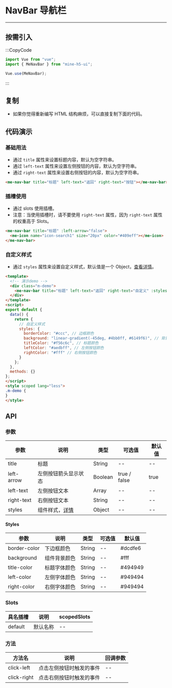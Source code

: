 # NavBar 导航栏

---

## 按需引入

:::CopyCode

```JavaScript
import Vue from "vue";
import { MeNavBar } from "mine-h5-ui";

Vue.use(MeNavBar);
```

:::

## 复制

- 如果你觉得重新编写 HTML 结构麻烦，可以直接复制下面的代码。

## 代码演示

### 基础用法

- 通过 `title` 属性来设置标题内容，默认为空字符串。
- 通过 `left-text` 属性来设置左侧按钮的内容，默认为空字符串。
- 通过 `right-text` 属性来设置右侧按钮的内容，默认为空字符串。

```HTML
<me-nav-bar title="标题" left-text="返回" right-text="按钮"></me-nav-bar>
```

### 插槽使用

- 通过 slots 使用插槽。
- 注意：当使用插槽时，请不要使用 `right-text` 属性，因为 `right-text` 属性的权重高于 Slots。

```HTML
<me-nav-bar title="标题" :left-arrow="false">
  <me-icon name="icon-search1" size="20px" color="#409eff"></me-icon>
</me-nav-bar>
```

### 自定义样式

- 通过 `styles` 属性来设置自定义样式，默认值是一个 Object，[查看详情](#Styles)。

```HTML
<template>
  <!-- 演示demo -->
  <div class="m-demo">
    <me-nav-bar title="标题" left-text="返回" right-text="自定义" :styles="styles"></me-nav-bar>
  </div>
</template>
<script>
export default {
  data() {
    return {
      // 自定义样式
      styles: {
        borderColor: "#ccc", // 边框颜色
        background: "linear-gradient(-45deg, #4bb0ff, #6149f6)", // 背景颜色
        titleColor: "#f56c6c", // 标题颜色
        leftColor: "#aedbff", // 左侧按钮颜色
        rightColor: "#fff" // 右侧按钮颜色
      }
    };
  },
  methods: {}
};
</script>
<style scoped lang="less">
.m-demo {
}
</style>
```

## API

### 参数

| 参数       | 说明                      | 类型    | 可选值       | 默认值 |
| ---------- | ------------------------- | ------- | ------------ | ------ |
| title      | 标题                      | String  | --           | --     |
| left-arrow | 左侧按钮箭头显示状态      | Boolean | true / false | true   |
| left-text  | 左侧按钮文本              | Array   | --           | --     |
| right-text | 右侧按钮文本              | String  | --           | --     |
| styles     | 组件样式，[详情](#Styles) | Object  | --           | --     |

<h4 id="Styles">Styles</h4>

| 参数         | 说明         | 类型   | 可选值 | 默认值  |
| ------------ | ------------ | ------ | ------ | ------- |
| border-color | 下边框颜色   | String | --     | #dcdfe6 |
| background   | 组件背景颜色 | String | --     | #fff    |
| title-color  | 标题字体颜色 | String | --     | #494949 |
| left-color   | 左侧字体颜色 | String | --     | #949494 |
| right-color  | 右侧字体颜色 | String | --     | #949494 |

### Slots

| 具名插槽 | 说明     | scopedSlots |
| -------- | -------- | ----------- |
| default  | 默认名称 | --          |

### 方法

| 方法名      | 说明                     | 回调参数 |
| ----------- | ------------------------ | -------- |
| click-left  | 点击左侧按钮时触发的事件 | --       |
| click-right | 点击右侧按钮时触发的事件 | --       |
